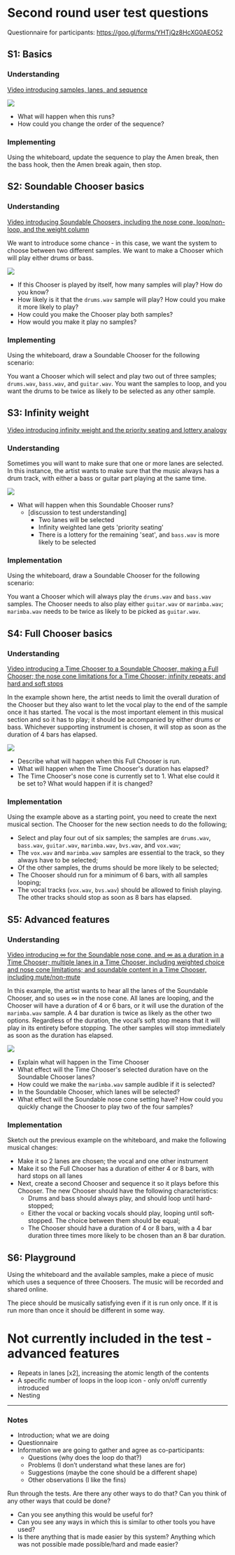# Second round user test questions

Questionnaire for participants: <https://goo.gl/forms/YHTjQz8HcXG0AEO52> 


## S1: Basics

### Understanding

[Video introducing samples, lanes, and sequence](https://drive.google.com/open?id=1lqOKdtT_aOUxWGKZLOxvmn0SmUNCozLi)

![](images/s1.png)

* What will happen when this runs?
* How could you change the order of the sequence?


### Implementing

Using the whiteboard, update the sequence to play the Amen break, then the bass hook, then the Amen break again, then stop.



## S2: Soundable Chooser basics

### Understanding
[Video introducing Soundable Choosers, including the nose cone, loop/non-loop, and the weight column](https://drive.google.com/open?id=1zhSXcoJmZPV68NwzXjhqHdTR-eEBmqL9)

We want to introduce some chance - in this case, we want the system to choose between two different samples. We want to make a Chooser which will play either drums or bass. 

![](images/s2.png)

* If this Chooser is played by itself, how many samples will play? How do you know? 
* How likely is it that the `drums.wav` sample will play? How could you make it more likely to play? 
* How could you make the Chooser play both samples? 
* How would you make it play no samples?


### Implementing

Using the whiteboard, draw a Soundable Chooser for the following scenario:

You want a Chooser which will select and play two out of three samples; `drums.wav`, `bass.wav`, and `guitar.wav`. You want the samples to loop, and you want the drums to be twice as likely to be selected as any other sample.



## S3: Infinity weight
[Video introducing infinity weight and the priority seating and lottery analogy](https://drive.google.com/open?id=1oIViHs88u2Z-Ogaw3Vc3L-ePHnhrID99)

### Understanding

Sometimes you will want to make sure that one or more lanes are selected. In this instance, the artist wants to make sure that the music always has a drum track, with either a bass or guitar part playing at the same time.

![](images/s3.png)

* What will happen when this Soundable Chooser runs?
	* [discussion to test understanding]
		* Two lanes will be selected
		* Infinity weighted lane gets 'priority seating'
		* There is a lottery for the remaining 'seat', and `bass.wav` is more likely to be selected


### Implementation

Using the whiteboard, draw a Soundable Chooser for the following scenario:

You want a Chooser which will always play the `drums.wav` and `bass.wav` samples. The Chooser needs to also play either `guitar.wav` or `marimba.wav`; `marimba.wav` needs to be twice as likely to be picked as `guitar.wav`.


## S4: Full Chooser basics
### Understanding

[Video introducing a Time Chooser to a Soundable Chooser, making a Full Chooser; the nose cone limitations for a Time Chooser; infinity repeats; and hard and soft stops](https://drive.google.com/open?id=1Lr66_zq6pecRcTEl20xNKm4b3N_D9e1H)

In the example shown here, the artist needs to limit the overall duration of the Chooser but they also want to let the vocal play to the end of the sample once it has started. The vocal is the most important element in this musical section and so it has to play; it should be accompanied by either drums or bass. Whichever supporting instrument is chosen, it will stop as soon as the duration of 4 bars has elapsed.

![](images/s4.png)

* Describe what will happen when this Full Chooser is run.
* What will happen when the Time Chooser's duration has elapsed? 
* The Time Chooser's nose cone is currently set to 1. What else could it be set to? What would happen if it is changed?


### Implementation

Using the example above as a starting point, you need to create the next musical section. The Chooser for the new section needs to do the following;

* Select and play four out of six samples; the samples are `drums.wav`, `bass.wav`, `guitar.wav`, `marimba.wav`, `bvs.wav`, and `vox.wav`;
* The `vox.wav` and `marimba.wav` samples are essential to the track, so they always have to be selected;
* Of the other samples, the drums should be more likely to be selected;
* The Chooser should run for a minimum of 6 bars, with all samples looping;
* The vocal tracks (`vox.wav`, `bvs.wav`) should be allowed to finish playing. The other tracks should stop as soon as 8 bars has elapsed.


## S5: Advanced features
### Understanding
[Video introducing ∞ for the Soundable nose cone, and ∞ as a duration in a Time Chooser; multiple lanes in a Time Chooser, including weighted choice and nose cone limitations; and soundable content in a Time Chooser, including mute/non-mute](https://drive.google.com/open?id=1cJD3RWNmRW6ngfZN0EA4KPd6Vfwz8cGG)

In this example, the artist wants to hear all the lanes of the Soundable Chooser, and so uses ∞ in the nose cone. All lanes are looping, and the Chooser will have a duration of 4 or 6 bars, or it will use the duration of the `marimba.wav` sample. A 4 bar duration is twice as likely as the other two options. Regardless of the duration, the vocal’s soft stop means that it will play in its entirety before stopping. The other samples will stop immediately as soon as the duration has elapsed.

![](images/s5.png)

* Explain what will happen in the Time Chooser
* What effect will the Time Chooser's selected duration have on the Soundable Chooser lanes?
* How could we make the `marimba.wav` sample audible if it is selected?
* In the Soundable Chooser, which lanes will be selected?
* What effect will the Soundable nose cone setting have? How could you quickly change the Chooser to play two of the four samples?


### Implementation

Sketch out the previous example on the whiteboard, and make the following musical changes:

* Make it so 2 lanes are chosen; the vocal and one other instrument
* Make it so the Full Chooser has a duration of either 4 or 8 bars, with hard stops on all lanes
* Next, create a second Chooser and sequence it so it plays before this Chooser. The new Chooser should have the following characteristics:
	* Drums and bass should always play, and should loop until hard-stopped;
	* Either the vocal or backing vocals should play, looping until soft-stopped. The choice between them should be equal;
	* The Chooser should have a duration of 4 or 8 bars, with a 4 bar duration three times more likely to be chosen than an 8 bar duration.


## S6: Playground

Using the whiteboard and the available samples, make a piece of music which uses a sequence of three Choosers. The music will be recorded and shared online.

The piece should be musically satisfying even if it is run only once. If it is run more than once it should be different in some way.


# Not currently included in the test - advanced features
* Repeats in lanes [x2], increasing the atomic length of the contents
* A specific number of loops in the loop icon - only on/off currently introduced
* Nesting

----

### Notes
* Introduction; what we are doing
* Questionnaire
* Information we are going to gather and agree as co-participants:
	* Questions (why does the loop do that?)
	* Problems (I don’t understand what these lanes are for)
	* Suggestions (maybe the cone should be a different shape)
	* Other observations (I like the fins)


Run through the tests. Are there any other ways to do that? Can you think of any other ways that could be done?

* Can you see anything this would be useful for?
* Can you see any ways in which this is similar to other tools you have used?
* Is there anything that is made easier by this system? Anything which was not possible made possible/hard and made easier?